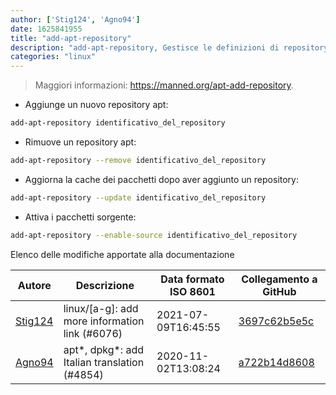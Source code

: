 ```yaml
---
author: ['Stig124', 'Agno94']
date: 1625841955
title: "add-apt-repository"
description: "add-apt-repository, Gestisce le definizioni di repository apt."
categories: "linux"
---
```

> Maggiori informazioni: <https://manned.org/apt-add-repository>.

- Aggiunge un nuovo repository apt:

```bash
add-apt-repository identificativo_del_repository
```

- Rimuove un repository apt:

```bash
add-apt-repository --remove identificativo_del_repository
```

- Aggiorna la cache dei pacchetti dopo aver aggiunto un repository:

```bash
add-apt-repository --update identificativo_del_repository
```

- Attiva i pacchetti sorgente:

```bash
add-apt-repository --enable-source identificativo_del_repository
```
Elenco delle modifiche apportate alla documentazione


Autore | Descrizione | Data formato ISO 8601 | Collegamento a GitHub
------|-----|-----|-----
[Stig124](mailto:stigpro@outlook.fr) | linux/[a-g]: add more information link (#6076) | 2021-07-09T16:45:55 | [3697c62b5e5c](https://github.com/tldr-pages/tldr/commit/3697c62b5e5cd9bae7a99c591cb81d1ddcfbf792)
[Agno94](mailto:agnophi@gmail.com) | apt*, dpkg*: add Italian translation (#4854) | 2020-11-02T13:08:24 | [a722b14d8608](https://github.com/tldr-pages/tldr/commit/a722b14d86085d614175c300539e3ccd8b957a48)

